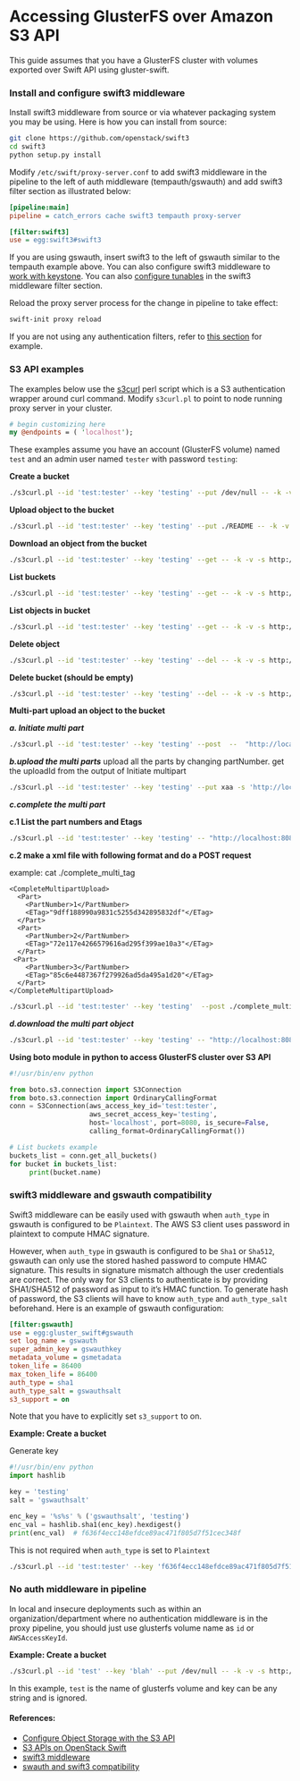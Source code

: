 # Accessing GlusterFS over Amazon S3 API
This guide assumes that you have a GlusterFS cluster with volumes exported over Swift API using gluster-swift.

### Install and configure swift3 middleware
Install swift3 middleware from source or via whatever packaging system you may be using. Here is how you can install from source:

```sh
git clone https://github.com/openstack/swift3
cd swift3
python setup.py install
```

Modify `/etc/swift/proxy-server.conf` to add swift3 middleware in the pipeline to the left of auth middleware (tempauth/gswauth) and add swift3 filter section as illustrated below:

```ini
[pipeline:main]
pipeline = catch_errors cache swift3 tempauth proxy-server

[filter:swift3]
use = egg:swift3#swift3
```
If you are using gswauth, insert swift3 to the left of gswauth similar to the tempauth example above. You can also configure swift3 middleware to [work with keystone](https://github.com/openstack/swift3). You can also [configure tunables](https://github.com/openstack/swift3/blob/master/etc/proxy-server.conf-sample) in the swift3 middleware filter section.

Reload the proxy server process for the change in pipeline to take effect:

```sh
swift-init proxy reload
```

If you are not using any authentication filters, refer to [this section](#no_auth) for example.

### S3 API examples

The examples below use the [s3curl](https://aws.amazon.com/code/128) perl script which is a S3 authentication wrapper around curl command. Modify `s3curl.pl` to point to node running proxy server in your cluster.

```perl
# begin customizing here
my @endpoints = ( 'localhost');
```

These examples assume you have an account (GlusterFS volume) named `test` and an admin user named `tester` with password `testing`:

**Create a bucket**  
```sh
./s3curl.pl --id 'test:tester' --key 'testing' --put /dev/null -- -k -v -s http://localhost:8080/bucket1
```

**Upload object to the bucket**  
```sh
./s3curl.pl --id 'test:tester' --key 'testing' --put ./README -- -k -v -s http://localhost:8080/bucket1/a/b/c
```

**Download an object from the bucket**  
```sh
./s3curl.pl --id 'test:tester' --key 'testing' --get -- -k -v -s http://localhost:8080/bucket1/a/b/c
```

**List buckets**  
```sh
./s3curl.pl --id 'test:tester' --key 'testing' --get -- -k -v -s http://localhost:8080
```

**List objects in bucket**  
```sh
./s3curl.pl --id 'test:tester' --key 'testing' --get -- -k -v -s http://localhost:8080/bucket1
```

**Delete object**  
```sh
./s3curl.pl --id 'test:tester' --key 'testing' --del -- -k -v -s http://localhost:8080/bucket1/a/b/c
```

**Delete bucket (should be empty)**  
```sh
./s3curl.pl --id 'test:tester' --key 'testing' --del -- -k -v -s http://localhost:8080/bucket1
```
**Multi-part upload an object to the bucket**  

  ***a. Initiate multi part***
```sh
./s3curl.pl --id 'test:tester' --key 'testing' --post  --  "http://localhost:8080/bucket/mobject?uploads"
```

***b.upload the multi parts***
upload all the parts by changing partNumber. get the uploadId from the output of Initiate multipart
```sh
./s3curl.pl --id 'test:tester' --key 'testing' --put xaa -s 'http://localhost:8080/bucket/mobject?uploadId=<uploaIdFromPreviousStep>&partNumber=<partNumber>'
```

***c.complete the multi part***

  ****c.1 List the part numbers and Etags****
```sh
./s3curl.pl --id 'test:tester' --key 'testing' -- "http://localhost:8080/bucket/mobject?uploadId=<uploadId>"
```
  ****c.2 make a xml file with following format and do a POST request****
  
  example: cat ./complete_multi_tag
```xml. 
<CompleteMultipartUpload>
  <Part>
    <PartNumber>1</PartNumber>
    <ETag>"9dff188990a9831c5255d342895832df"</ETag>
  </Part>
  <Part>
    <PartNumber>2</PartNumber>
    <ETag>"72e117e4266579616ad295f399ae10a3"</ETag>
  </Part>
 <Part>
    <PartNumber>3</PartNumber>
    <ETag>"85c6e4487367f279926ad5da495a1d20"</ETag>
  </Part>
</CompleteMultipartUpload>
```
```sh
./s3curl.pl --id 'test:tester' --key 'testing'  --post ./complete_multi_tag -- http://localhost:8080/bucket/mobject?uploadId=<uploadId>
```

***d.download the multi part object***
```sh
./s3curl.pl --id 'test:tester' --key 'testing' -- "http://localhost:8080/bucket/mobject" > output_file
```

**Using boto module in python to access GlusterFS cluster over S3 API**
```python
#!/usr/bin/env python

from boto.s3.connection import S3Connection
from boto.s3.connection import OrdinaryCallingFormat
conn = S3Connection(aws_access_key_id='test:tester',
                    aws_secret_access_key='testing',
                    host='localhost', port=8080, is_secure=False,
                    calling_format=OrdinaryCallingFormat())

# List buckets example
buckets_list = conn.get_all_buckets()
for bucket in buckets_list:
     print(bucket.name)
```

### swift3 middleware and gswauth compatibility

Swift3 middleware can be easily used with gswauth when `auth_type` in gswauth is configured to be `Plaintext`.
The AWS S3 client uses password in plaintext to compute HMAC signature.

However, when `auth_type` in gswauth is configured to be `Sha1` or `Sha512`, gswauth can only use the stored hashed password to compute HMAC signature. This results in signature mismatch although the user credentials are correct. The only way for S3 clients to authenticate is by providing SHA1/SHA512 of password as input to it’s HMAC function. To generate hash of password, the S3 clients will have to know `auth_type` and `auth_type_salt` beforehand. Here is an example of gswauth configuration:

```ini
[filter:gswauth]
use = egg:gluster_swift#gswauth
set log_name = gswauth
super_admin_key = gswauthkey
metadata_volume = gsmetadata
token_life = 86400
max_token_life = 86400
auth_type = sha1
auth_type_salt = gswauthsalt
s3_support = on
```

Note that you have to explicitly set `s3_support` to on.

**Example: Create a bucket**

Generate key

```python
#!/usr/bin/env python
import hashlib

key = 'testing'
salt = 'gswauthsalt'

enc_key = '%s%s' % ('gswauthsalt', 'testing')
enc_val = hashlib.sha1(enc_key).hexdigest()
print(enc_val)  # f636f4ecc148efdce89ac471f805d7f51cec348f
```
This is not required when `auth_type` is set to `Plaintext`

```sh
./s3curl.pl --id 'test:tester' --key 'f636f4ecc148efdce89ac471f805d7f51cec348f' --put /dev/null -- -k -v -s http://localhost:8080/bucket1
```

<a name="no_auth" />

### No auth middleware in pipeline
In local and insecure deployments such as within an organization/department where no authentication middleware is in the proxy pipeline, you should just use glusterfs volume name as `id` or `AWSAccessKeyId`.

**Example: Create a bucket**

```sh
./s3curl.pl --id 'test' --key 'blah' --put /dev/null -- -k -v -s http://localhost:8080/bucket1
```
In this example, `test` is the name of glusterfs volume and key can be any string and is ignored.

#### References:
* [Configure Object Storage with the S3 API](http://docs.openstack.org/juno/config-reference/content/configuring-openstack-object-storage-with-s3_api.html)
* [S3 APIs on OpenStack Swift](http://www.buildcloudstorage.com/2011/11/s3-apis-on-openstack-swift.html)
* [swift3 middleware](https://github.com/openstack/swift3)
* [swauth and swift3 compatibility](https://github.com/openstack/swauth/blob/master/doc/source/index.rst#swift3-middleware-compatibility)
